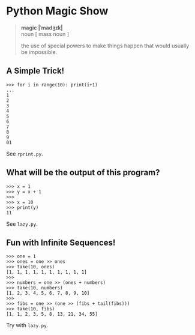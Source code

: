 # Python Magic Show

> **magic |ˈmadʒɪk|**<br>
> noun [ mass noun ]
>
> the use of special powers to make things happen that would usually be impossible.

## **A Simple Trick!**

```
>>> for i in range(10): print(i+1)
...
1
2
3
4
5
6
7
8
9
01
```

See `rprint.py`.

## What will be the output of this program?

```
>>> x = 1
>>> y = x + 1
>>>
>>> x = 10
>>> print(y)
11
```

See `lazy.py`.

## Fun with Infinite Sequences!

```
>>> one = 1
>>> ones = one >> ones
>>> take(10, ones)
[1, 1, 1, 1, 1, 1, 1, 1, 1, 1]
>>>
>>> numbers = one >> (ones + numbers)
>>> take(10, numbers)
[1, 2, 3, 4, 5, 6, 7, 8, 9, 10]
>>>
>>> fibs = one >> (one >> (fibs + tail(fibs)))
>>> take(10, fibs)
[1, 1, 2, 3, 5, 8, 13, 21, 34, 55]
```

Try with `lazy.py`.
